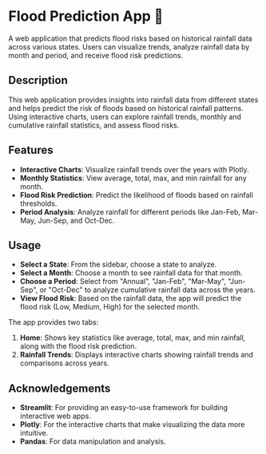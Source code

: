 # Flood Prediction App 🌊

A web application that predicts flood risks based on historical rainfall data across various states. Users can visualize trends, analyze rainfall data by month and period, and receive flood risk predictions.

## Description

This web application provides insights into rainfall data from different states and helps predict the risk of floods based on historical rainfall patterns. Using interactive charts, users can explore rainfall trends, monthly and cumulative rainfall statistics, and assess flood risks.

## Features

- **Interactive Charts**: Visualize rainfall trends over the years with Plotly.
- **Monthly Statistics**: View average, total, max, and min rainfall for any month.
- **Flood Risk Prediction**: Predict the likelihood of floods based on rainfall thresholds.
- **Period Analysis**: Analyze rainfall for different periods like Jan-Feb, Mar-May, Jun-Sep, and Oct-Dec.

## Usage

- **Select a State**: From the sidebar, choose a state to analyze.
- **Select a Month**: Choose a month to see rainfall data for that month.
- **Choose a Period**: Select from "Annual", "Jan-Feb", "Mar-May", "Jun-Sep", or "Oct-Dec" to analyze cumulative rainfall data across the years.
- **View Flood Risk**: Based on the rainfall data, the app will predict the flood risk (Low, Medium, High) for the selected month.

The app provides two tabs:
1. **Home**: Shows key statistics like average, total, max, and min rainfall, along with the flood risk prediction.
2. **Rainfall Trends**: Displays interactive charts showing rainfall trends and comparisons across years.

## Acknowledgements

- **Streamlit**: For providing an easy-to-use framework for building interactive web apps.
- **Plotly**: For the interactive charts that make visualizing the data more intuitive.
- **Pandas**: For data manipulation and analysis.
